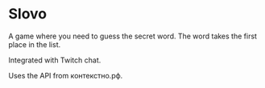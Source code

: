 # Slovo

A game where you need to guess the secret word. The word takes the first place in the list.

Integrated with Twitch chat.

Uses the API from контекстно.рф.
